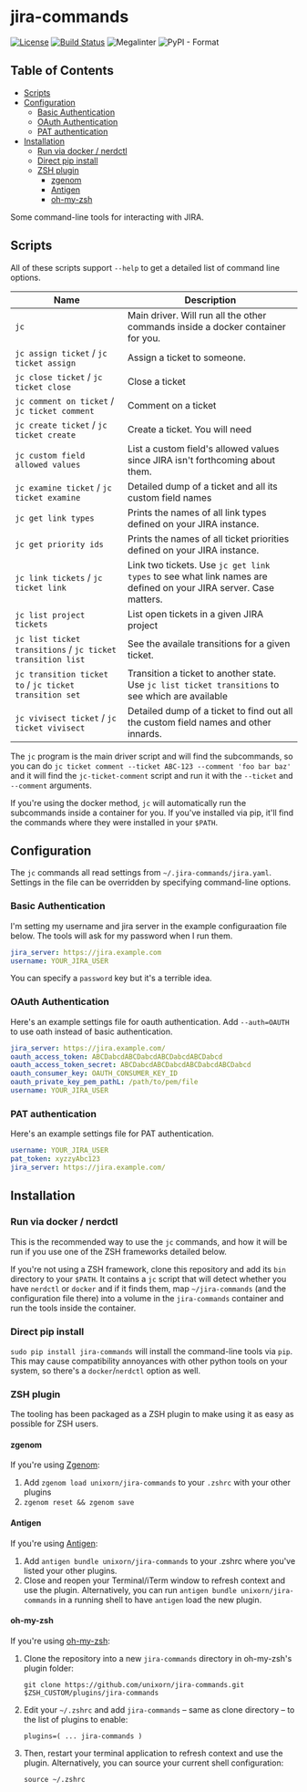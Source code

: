 # jira-commands

[![License](https://img.shields.io/badge/License-Apache%202.0-blue.svg)](https://opensource.org/licenses/Apache-2.0)
[![Build Status](https://img.shields.io/endpoint.svg?url=https%3A%2F%2Factions-badge.atrox.dev%2Funixorn%2Fjira-commands%2Fbadge%3Fref%3Dmain&style=plastic)](https://actions-badge.atrox.dev/unixorn/jira-commands/goto?ref=main)
![Megalinter](https://github.com/unixorn/jira-commands/actions/workflows/mega-linter.yml/badge.svg)
![PyPI - Format](https://img.shields.io/pypi/format/jira-commands?style=plastic)

<!-- START doctoc generated TOC please keep comment here to allow auto update -->
<!-- DON'T EDIT THIS SECTION, INSTEAD RE-RUN doctoc TO UPDATE -->
## Table of Contents

- [Scripts](#scripts)
- [Configuration](#configuration)
  - [Basic Authentication](#basic-authentication)
  - [OAuth Authentication](#oauth-authentication)
  - [PAT authentication](#pat-authentication)
- [Installation](#installation)
  - [Run via docker / nerdctl](#run-via-docker--nerdctl)
  - [Direct pip install](#direct-pip-install)
  - [ZSH plugin](#zsh-plugin)
    - [zgenom](#zgenom)
    - [Antigen](#antigen)
    - [oh-my-zsh](#oh-my-zsh)

<!-- END doctoc generated TOC please keep comment here to allow auto update -->

Some command-line tools for interacting with JIRA.

## Scripts

All of these scripts support `--help` to get a detailed list of command line options.

| Name                         | Description                                           |
| -----------------------------| ----------------------------------------------------- |
| `jc` | Main driver. Will run all the other commands inside a docker container for you. |
| `jc assign ticket` / `jc ticket assign` | Assign a ticket to someone. |
| `jc close ticket` / `jc ticket close` | Close a ticket |
| `jc comment on ticket` / `jc ticket comment` | Comment on a ticket |
| `jc create ticket` / `jc ticket create` | Create a ticket. You will need|
| `jc custom field allowed values` | List a custom field's allowed values since JIRA isn't forthcoming about them. |
| `jc examine ticket` / `jc ticket examine` | Detailed dump of a ticket and all its custom field names |
| `jc get link types` | Prints the names of all link types defined on your JIRA instance. |
| `jc get priority ids` | Prints the names of all ticket priorities defined on your JIRA instance. |
| `jc link tickets` / `jc ticket link` | Link two tickets. Use `jc get link types` to see what link names are defined on your JIRA server. Case matters. |
| `jc list project tickets` | List open tickets in a given JIRA project |
| `jc list ticket transitions` / `jc ticket transition list` | See the availale transitions for a given ticket. |
| `jc transition ticket to` / `jc ticket transition set` | Transition a ticket to another state. Use `jc list ticket transitions` to see which are available  |
| `jc vivisect ticket` / `jc ticket vivisect` | Detailed dump of a ticket to find out all the custom field names and other innards. |

The `jc` program is the main driver script and will find the subcommands, so you can do `jc ticket comment --ticket ABC-123 --comment 'foo bar baz'` and it will find the `jc-ticket-comment` script and run it with the `--ticket` and `--comment` arguments.

If you're using the docker method, `jc` will automatically run the subcommands inside a container for you. If you've installed via pip, it'll find the commands where they were installed in your `$PATH`.

## Configuration

The `jc` commands all read settings from `~/.jira-commands/jira.yaml`. Settings in the file can be overridden by specifying command-line options.

### Basic Authentication

I'm setting my username and jira server in the example configuraation file below. The tools will ask for my password when I run them.

```yaml
jira_server: https://jira.example.com
username: YOUR_JIRA_USER
```

You can specify a `password` key but it's a terrible idea.

### OAuth Authentication

Here's an example settings file for oauth authentication. Add `--auth=OAUTH` to use oath instead of basic authentication.

```yaml
jira_server: https://jira.example.com/
oauth_access_token: ABCDabcdABCDabcdABCDabcdABCDabcd
oauth_access_token_secret: ABCDabcdABCDabcdABCDabcdABCDabcd
oauth_consumer_key: OAUTH_CONSUMER_KEY_ID
oauth_private_key_pem_pathL: /path/to/pem/file
username: YOUR_JIRA_USER
```

### PAT authentication

Here's an example settings file for PAT authentication.

```yaml
username: YOUR_JIRA_USER
pat_token: xyzzyAbc123
jira_server: https://jira.example.com/
```

## Installation

### Run via docker / nerdctl

This is the recommended way to use the `jc` commands, and how it will be run if you use one of the ZSH frameworks detailed below.

If you're not using a ZSH framework, clone this repository and add its `bin` directory to your `$PATH`. It contains a `jc` script that will detect whether you have `nerdctl` or `docker` and if it finds them, map `~/jira-commands` (and the configuration file there) into a volume in the `jira-commands` container and run the tools inside the container.

### Direct pip install

`sudo pip install jira-commands` will install the command-line tools via `pip`. This may cause compatibility annoyances with other python tools on your system, so there's a `docker`/`nerdctl` option as well.

### ZSH plugin

The tooling has been packaged as a ZSH plugin to make using it as easy as possible for ZSH users.

#### zgenom

If you're using [Zgenom](https://github.com/jandamm/zgenom):

1. Add `zgenom load unixorn/jira-commands` to your `.zshrc` with your other plugins
2. `zgenom reset && zgenom save`

#### Antigen

If you're using [Antigen](https://github.com/zsh-users/antigen):

1. Add `antigen bundle unixorn/jira-commands` to your .zshrc where you've listed your other plugins.
2. Close and reopen your Terminal/iTerm window to refresh context and use the plugin. Alternatively, you can run `antigen bundle unixorn/jira-commands` in a running shell to have `antigen` load the new plugin.

#### oh-my-zsh

If you're using [oh-my-zsh](https://ohmyz.sh):

1. Clone the repository into a new `jira-commands` directory in oh-my-zsh's plugin folder:

    `git clone https://github.com/unixorn/jira-commands.git $ZSH_CUSTOM/plugins/jira-commands`

2. Edit your `~/.zshrc` and add `jira-commands` – same as clone directory – to the list of plugins to enable:

    `plugins=( ... jira-commands )`

3. Then, restart your terminal application to refresh context and use the plugin. Alternatively, you can source your current shell configuration:

    `source ~/.zshrc`
